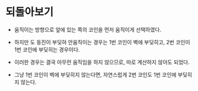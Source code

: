 # 되돌아보기 
* 움직이는 방향으로 앞에 있는 쪽의 코인을 먼저 움직이게 선택하였다. 
* 하지만 도 동진이 부딪혀 안움직이는 경우는 1번 코인이 벽에 부딪히고, 2번 코인이 1번 코인에 부딪히는 경우이다. 
* 이러한 경우는 결국 아무런 움직임을 하지 않으므로, 따로 계산하지 않아도 되었다. 

* 그냥 1번 코인이 벽에 부딪히지 않는다면, 자연스럽게 2번 코인도 1번 코인에 부딪히지 않는다. 
